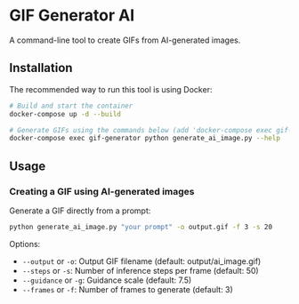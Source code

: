 # GIF Generator AI

A command-line tool to create GIFs from AI-generated images.

## Installation

The recommended way to run this tool is using Docker:

```bash
# Build and start the container
docker-compose up -d --build

# Generate GIFs using the commands below (add 'docker-compose exec gif-generator' before each command)
docker-compose exec gif-generator python generate_ai_image.py --help
```

## Usage

### Creating a GIF using AI-generated images

Generate a GIF directly from a prompt:
```bash
python generate_ai_image.py "your prompt" -o output.gif -f 3 -s 20
```

Options:
- `--output` or `-o`: Output GIF filename (default: output/ai_image.gif)
- `--steps` or `-s`: Number of inference steps per frame (default: 50)
- `--guidance` or `-g`: Guidance scale (default: 7.5)
- `--frames` or `-f`: Number of frames to generate (default: 3) 